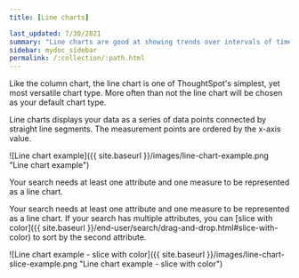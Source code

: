 ```yaml
---
title: [Line charts]

last_updated: 7/30/2021
summary: "Line charts are good at showing trends over intervals of time."
sidebar: mydoc_sidebar
permalink: /:collection/:path.html
---
```

Like the column chart, the line chart is one of ThoughtSpot's simplest, yet most versatile chart type. More often than not the line chart will be chosen as your default chart type.

Line charts displays your data as a series of data points connected by straight line segments. The measurement points are ordered by the x-axis value.

![Line chart example]({{ site.baseurl }}/images/line-chart-example.png "Line chart example")

Your search needs at least one attribute and one measure to be represented as a line chart.

Your search needs at least one attribute and one measure to be represented as a line chart. If your search has multiple attributes, you can [slice with color]({{ site.baseurl }}/end-user/search/drag-and-drop.html#slice-with-color) to sort by the second attribute.

![Line chart example - slice with color]({{ site.baseurl }}/images/line-chart-slice-example.png "Line chart example - slice with color")
